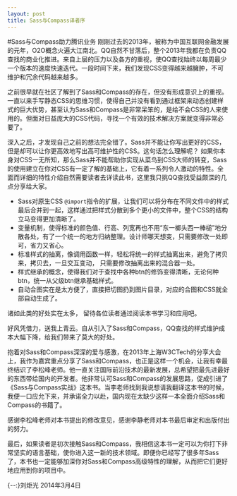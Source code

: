 ```yaml
---
layout: post
title: Sass与Compass译者序
---
```



#Sass与Compass助力腾讯业务
刚刚过去的2013年，被称为中国互联网金融发展的元年，O2O概念火遍大江南北。QQ自然不甘落后，整个2013年我都在负责QQ查找的商业化推进。来自上层的压力以及各方的重视，使QQ查找始终以每周最少一个版本的速度快速迭代。一段时间下来，我们发现CSS变得越来越臃肿，不可维护和冗余代码越来越多。

之前很早就在社区了解到了Sass和Compass的存在，但没有形成意识上的重视。一直以来手写静态CSS的思维习惯，使得自己并没有看到通过框架来动态创建样式的巨大优势，甚至认为Sass和Compass是非常呆笨的，是给不会CSS的人来使用的。但面对日益庞大的CSS代码，寻找一个有效的技术解决方案就变得非常必要了。

深入之后，才发现自己之前的想法完全错了。Sass并不能让你写出更好的CSS，但是却可以让你更高效地写出高可维护性的CSS。这句话怎么理解呢？ 如果你本身对CSS一无所知，那么Sass并不能帮助你实现从菜鸟到CSS大师的转变，Sass的使用建立在你对CSS有一定了解的基础上，它有着一系列令人激动的特性。全面而详细的特性介绍自然需要读者去详读此书，这里我只挑QQ查找受益颇深的几点分享给大家。

+ Sass对原生CSS `@import`指令的扩展，让我们可以将分布在不同文件中的样式最后合并到一起，这样通过把样式分散到多个更小的文件中，整个CSS的结构立马变得更加清晰了。
+ 变量机制，使得标准的颜色值、行高、列宽再也不用“东一榔头西一棒槌”地分散各处，有了一个统一的地方归纳整理。设计师哪天想变，只需要修改一处即可，省力又省心。
+ 标准样式的抽离，像调用函数一样，轻松将统一的样式抽离出来，避免了拷贝来，拷贝去，一旦交互变动， 只需要修改抽离出来的混合器一处。
+  样式继承的概念，使得我们对于查找中各种btn的修饰变得清晰，无论何种btn，统一从父级btn继承基础样式。
+ 自动合图实在是太方便了，直接把切图扔到图片目录，对应的合图和CSS就全部自动生成了。

诸如此类的好处实在太多， 留待各位读者通过阅读本书学习和应用吧。

好风凭借力，送我上青云。自从引入了Sass和Compass，QQ查找的样式维护成本大幅下降，给我们带来了莫大的好处。

抱着对Sass和Compass深深的爱与感激，在2013年上海W3CTech的分享大会上，我作为嘉宾重点分享了Sass和Compass，也正是这样一个机会，让我有幸最终结识了李松峰老师。他一直关注国际前沿技术的最新发展，总希望把最先进最好的东西带给国内的开发者。他非常认可Sass和Compass的发展思路，促成引进了《Sass与Compass实战》这本书。当李老师找到我说想请我翻译这本书的时候，我便一口应允下来，并承诺全力以赴，国内现在太缺少这样一本全面介绍Sass和Compass的书籍了。

感谢李松峰老师对本书提出的修改意见，感谢李静老师对本书最后审定和出版付出的努力。

最后，如果读者是初次接触Sass和Compass，我相信这本书一定可以为你打下非常坚实的语言基础，使你进入这一新的技术领域。即便你已经写了很多年Sass了，本书也一定能够加深你对Sass和Compass高级特性的理解，从而把它们更好地应用到你的项目中。

{--:}刘炬光
2014年3月4日